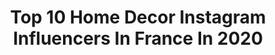 ---
title: Top 10 Home Decor Instagram Influencers In France In 2020
description: >-
  Find top home decor Instagram influencers in France in 2020. Most popular hashtags: #homesweethome #lifestyle #confinement #ootd.
platform: Instagram
profiles:
  - username: "maisouimanon_"
    fullname: >-
      𝓜 𝓪 𝓷 𝓸 𝓷 《
    location: "France"
    followers: 30186
    engagement: 500
    commentsToLikes: 0.093630
    avatar: "https://scontent-lhr8-1.cdninstagram.com/v/t51.2885-19/s320x320/90847581_501293030759952_8634695517093232640_n.jpg?_nc_ht=scontent-lhr8-1.cdninstagram.com&_nc_ohc=AhrLmhHoex4AX-6ilrA&oh=e22e783d8aaca474920e0af8b8e85624&oe=5EB94E65"
    verified: false
    hashtags: "#fashion, #mode, #breakfast, #mood"
  - username: "palomette__"
    fullname: >-
      𝑷𝑨𝑳𝑶𝑴𝑨 ♡
    location: "France"
    followers: 8500
    engagement: 614
    commentsToLikes: 0.023748
    avatar: "https://scontent-lhr8-1.cdninstagram.com/v/t51.2885-19/s320x320/92259510_1529161167236178_2143288787801735168_n.jpg?_nc_ht=scontent-lhr8-1.cdninstagram.com&_nc_ohc=iVVDq8cwdNEAX9Do1jc&oh=893c7fbe5721529a07b108ccc390d5d8&oe=5EBBE652"
    verified: false
    hashtags: "#stayathome, #momentdetente, #asos, #restezpositifs"
  - username: "soodecoo"
    fullname: >-
      S͢o͢p͢h͢i͢e͢ - 28 y͢o͢ 🌸 Déco
    location: "France"
    followers: 10166
    engagement: 1134
    commentsToLikes: 0.082042
    avatar: "https://scontent-lht6-1.cdninstagram.com/v/t51.2885-19/s320x320/35415131_175999473071740_4306800154238779392_n.jpg?_nc_ht=scontent-lht6-1.cdninstagram.com&_nc_ohc=bzQWWUYp6AwAX9Cv5tt&oh=dd3f8770d4ce50e48c16357b78febef3&oe=5EBBA45D"
    verified: false
    hashtags: "#bedroominspiration, #cherrytree, #jardin, #mylivingroom"
  - username: "manonlaime"
    fullname: >-
      ManonLaime
    location: "France"
    followers: 107490
    engagement: 1086
    commentsToLikes: 0.084083
    avatar: "https://scontent-lhr8-1.cdninstagram.com/v/t51.2885-19/s320x320/90853495_1161391137548083_3492666795221843968_n.jpg?_nc_ht=scontent-lhr8-1.cdninstagram.com&_nc_ohc=W7DEs8BOkDoAX-OcKfG&oh=ddfea9367f73e6cbb96c5d993926991f&oe=5EBBA744"
    verified: false
    hashtags: "#strongertogether, #prioritiesfirst, #pregnancy, #homedecor"
  - username: "c_lapetitenantaise"
    fullname: >-
      CHLOÉ, LA FASHION NANTAISE
    location: "France"
    followers: 3295
    engagement: 2916
    commentsToLikes: 0.429943
    avatar: "https://scontent-gru1-1.cdninstagram.com/v/t51.2885-19/s320x320/91915707_520296558668148_2618282054428655616_n.jpg?_nc_ht=scontent-gru1-1.cdninstagram.com&_nc_ohc=B-jbRP1x7RMAX-H1ntN&oh=51935a58ef18ab9f503f0d55fbb18bbe&oe=5EB4B2B3"
    verified: false
    hashtags: "#stylewomen, #chapeau, #tenuedujour, #cadeaux"
  - username: "jeromeprun"
    fullname: >-
      Jerome
    location: "France"
    followers: 11339
    engagement: 1114
    commentsToLikes: 0.221318
    avatar: "https://scontent-ams4-1.cdninstagram.com/v/t51.2885-19/s320x320/90204973_216619589747750_8777263073833517056_n.jpg?_nc_ht=scontent-ams4-1.cdninstagram.com&_nc_ohc=mTsiB4c-rwkAX-m5oD8&oh=0b38bc9c9a9001885c00c1f16418998d&oe=5EBA75D3"
    verified: false
    hashtags: "#officeoftheday, #classymen, #streetstyleinspo, #commeunlundi"
  - username: "loufitlove"
    fullname: >-
      Sandra Lou
    location: "France"
    followers: 144141
    engagement: 870
    commentsToLikes: 0.030137
    avatar: "https://scontent-lhr8-1.cdninstagram.com/v/t51.2885-19/s320x320/92569916_3377464989147617_1133624762006765568_n.jpg?_nc_ht=scontent-lhr8-1.cdninstagram.com&_nc_ohc=C7--O1r3z_MAX9coBRV&oh=dc5685010d4c3b229fddc58b366fa5e6&oe=5EB888C1"
    verified: false
    hashtags: "#barbie, #joggeraddict, #babygirl, #geek"
  - username: "simplyzar"
    fullname: >-
      Simplyzara/ Life & style blog
    location: "France"
    followers: 6370
    engagement: 1087
    commentsToLikes: 0.082995
    avatar: "https://scontent-atl3-1.cdninstagram.com/v/t51.2885-19/s320x320/87877546_512776719667126_2441811743840665600_n.jpg?_nc_ht=scontent-atl3-1.cdninstagram.com&_nc_ohc=55GxP9ET5LEAX_Pk8vE&oh=d4a2cc1184b6958f4049f86e14715ad1&oe=5EBADA80"
    verified: false
    hashtags: "#journeedelafemme, #talika, #frenchbloggers, #naturalskincareproducts"
  - username: "nolwenn_vigouroux"
    fullname: >-
      nolwenn_vigouroux
    location: "France"
    followers: 36225
    engagement: 538
    commentsToLikes: 0.135735
    avatar: "https://scontent-amt2-1.cdninstagram.com/v/t51.2885-19/s320x320/81165732_573621083221587_7902002829726842880_n.jpg?_nc_ht=scontent-amt2-1.cdninstagram.com&_nc_ohc=8EozZYKmzCEAX_HX1hl&oh=1ca76fb7327535988ed4a591309a50c1&oe=5EB7AE7D"
    verified: false
    hashtags: "#photography, #vacancesausoleil, #babyonboard, #babygirl"
  - username: "angiiie_aloha"
    fullname: >-
      ↞ ♡ by A N G I E ♡ ↠
    location: "France"
    followers: 18222
    engagement: 639
    commentsToLikes: 0.115142
    avatar: "https://scontent-ams4-1.cdninstagram.com/v/t51.2885-19/s320x320/78780252_751575452021105_4997592708328456192_n.jpg?_nc_ht=scontent-ams4-1.cdninstagram.com&_nc_ohc=S71-2VzZo8AAX9SzOlE&oh=c9e1c8b421e37e886f6c189b17ef3ade&oe=5EB76F1F"
    verified: false
    hashtags: "#blondesandcookies, #sheexplores, #style, #cosy"
---